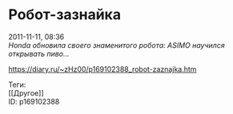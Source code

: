 Робот-зазнайка
===============

   
 2011-11-11, 08:36   
   *Honda обновила своего знаменитого робота: ASIMO научился открывать пиво...*    
    
 <https://diary.ru/~zHz00/p169102388_robot-zaznajka.htm>   
   
 Теги:   
 [[Другое]]   
 ID: p169102388